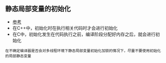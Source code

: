 
## 静态局部变量的初始化
- [参考](https://www.cnblogs.com/novice-dxx/p/7094690.html)
- 在C++中，初始化时在执行相关代码时才会进行初始化
- 在C中，初始化发生在代码执行之前，编译阶段分配好内存之后，就会进行初始化
```
在不确定编译器是否会对多线程环境下静态局部变量初始化加锁的情况下，尽量不要使用初始化的局部静态变量
```